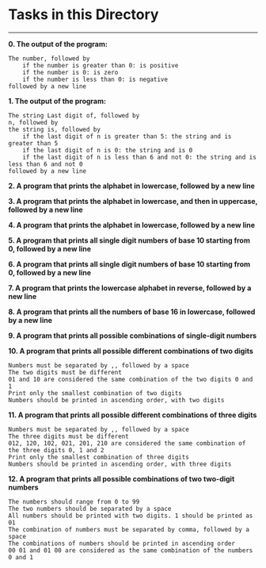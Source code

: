 # **Tasks in this Directory**
---------------------------
**0. The output of the program:**

    The number, followed by
        if the number is greater than 0: is positive
        if the number is 0: is zero
        if the number is less than 0: is negative
    followed by a new line
    
**1. The output of the program:**

    The string Last digit of, followed by
    n, followed by
    the string is, followed by
        if the last digit of n is greater than 5: the string and is greater than 5
        if the last digit of n is 0: the string and is 0
        if the last digit of n is less than 6 and not 0: the string and is less than 6 and not 0
    followed by a new line

**2. A program that prints the alphabet in lowercase, followed by a new line**

**3. A program that prints the alphabet in lowercase, and then in uppercase, followed by a new line**

**4. A program that prints the alphabet in lowercase, followed by a new line**

**5. A program that prints all single digit numbers of base 10 starting from 0, followed by a new line**

**6. A program that prints all single digit numbers of base 10 starting from 0, followed by a new line**

**7. A program that prints the lowercase alphabet in reverse, followed by a new line**

**8. A program that prints all the numbers of base 16 in lowercase, followed by a new line**

**9. A program that prints all possible combinations of single-digit numbers**

**10. A program that prints all possible different combinations of two digits**

    Numbers must be separated by ,, followed by a space
    The two digits must be different
    01 and 10 are considered the same combination of the two digits 0 and 1
    Print only the smallest combination of two digits
    Numbers should be printed in ascending order, with two digits
    
**11. A program that prints all possible different combinations of three digits**

    Numbers must be separated by ,, followed by a space
    The three digits must be different
    012, 120, 102, 021, 201, 210 are considered the same combination of the three digits 0, 1 and 2
    Print only the smallest combination of three digits
    Numbers should be printed in ascending order, with three digits

**12. A program that prints all possible combinations of two two-digit numbers**

    The numbers should range from 0 to 99
    The two numbers should be separated by a space
    All numbers should be printed with two digits. 1 should be printed as 01
    The combination of numbers must be separated by comma, followed by a space
    The combinations of numbers should be printed in ascending order
    00 01 and 01 00 are considered as the same combination of the numbers 0 and 1
 


